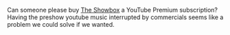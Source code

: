 Can someone please buy [The Showbox][sb] a YouTube Premium subscription? Having the preshow youtube music interrupted by commercials seems like a problem we could solve if we wanted.

[sb]: https://www.showboxpresents.com